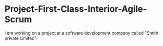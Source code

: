# Project-First-Class-Interior-Agile-Scrum
I am working on a project at a software development company called "Smith private Limited".   
